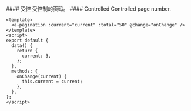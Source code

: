 <cn>
#### 受控
受控制的页码。
</cn>

<us>
#### Controlled
Controlled page number.
</us>

```vue
<template>
  <a-pagination :current="current" :total="50" @change="onChange" />
</template>
<script>
export default {
  data() {
    return {
      current: 3,
    };
  },
  methods: {
    onChange(current) {
      this.current = current;
    },
  },
};
</script>
```
